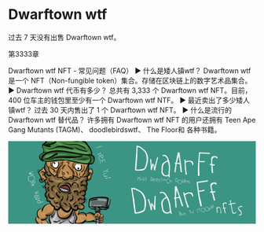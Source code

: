 # Dwarftown wtf

过去 7 天没有出售 Dwarftown wtf。

第3333章

Dwarftown wtf NFT - 常见问题（FAQ）
▶ 什么是矮人镇wtf？
Dwarftown wtf 是一个 NFT（Non-fungible token）集合。存储在区块链上的数字艺术品集合。
▶ Dwarftown wtf 代币有多少？
总共有 3,333 个 Dwarftown wtf NFT。目前，400 位车主的钱包里至少有一个 Dwarftown wtf NTF。
▶ 最近卖出了多少矮人镇wtf？
过去 30 天内售出了 1 个 Dwarftown wtf NFT。
▶ 什么是流行的 Dwarftown wtf 替代品？
许多拥有 Dwarftown wtf NFT 的用户还拥有 Teen Ape Gang Mutants (TAGM)、 doodlebirdswtf、 The Floor和 各种书籍。

![NFT](unnamed.jpg)


